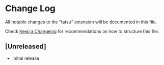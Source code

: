 # Change Log
All notable changes to the "tatsu" extension will be documented in this file.

Check [Keep a Changelog](http://keepachangelog.com/) for recommendations on how to structure this file.

## [Unreleased]
- Initial release